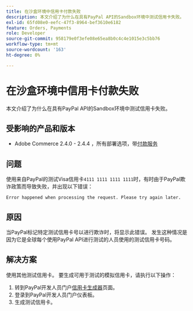 ```yaml
---
title: 在沙盒环境中信用卡付款失败
description: 本文介绍了为什么在具有PayPal API的Sandbox环境中测试信用卡失败。
exl-id: 65fd08e0-eefc-47f3-8964-bef3610e6182
feature: Orders, Payments
role: Developer
source-git-commit: 958179e0f3efe08e65ea8b0c4c4e1015e3c5bb76
workflow-type: tm+mt
source-wordcount: '163'
ht-degree: 0%

---
```


# 在沙盒环境中信用卡付款失败

本文介绍了为什么在具有PayPal API的Sandbox环境中测试信用卡失败。

## 受影响的产品和版本


* Adobe Commerce 2.4.0 - 2.4.4 ，所有部署选项，带[付款服务](https://marketplace.magento.com/magento-payment-services.html)

## 问题

使用来自PayPal的测试Visa信用卡`4111 1111 1111 1111`时，有时由于PayPal欺诈政策而导致失败，并出现以下错误：

```terminal
Error happened when processing the request. Please try again later.
```

## 原因

当PayPal标记特定测试信用卡号以进行欺诈时，将显示此错误。 发生这种情况是因为它是全球每个使用PayPal API进行测试的人员使用的测试信用卡号码。

## 解决方案

使用其他测试信用卡。 要生成可用于测试的模拟信用卡，请执行以下操作：

1. 转到PayPal开发人员门户[信用卡生成器](https://developer.paypal.com/developer/creditCardGenerator/)页面。
1. 登录到PayPal开发人员门户仪表板。
1. 生成测试信用卡。
